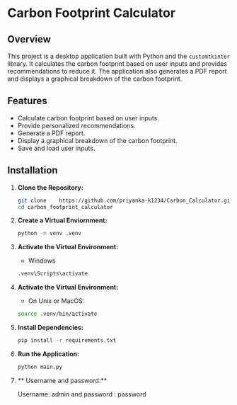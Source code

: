 # Carbon Footprint Calculator

## Overview

This project is a desktop application built with Python and the `customtkinter` library. It calculates the carbon footprint based on user inputs and provides recommendations to reduce it. The application also generates a PDF report and displays a graphical breakdown of the carbon footprint.

## Features

- Calculate carbon footprint based on user inputs.
- Provide personalized recommendations.
- Generate a PDF report.
- Display a graphical breakdown of the carbon footprint.
- Save and load user inputs.

## Installation

1. **Clone the Repository:**
   ```sh
   git clone    https://github.com/priyanka-k1234/Carbon_Calculator.git
   cd carbon_footprint_calculator
   
2. **Create a Virtual Enviornment:**
   ```sh
   python -m venv .venv

3. **Activate the Virtual Environment:**
   * Windows 
   ```sh
   .venv\Scripts\activate

4. **Activate the Virtual Environment:**
   * On Unix or MacOS:
   ```sh
   source .venv/bin/activate

5. **Install Dependencies:**
   ```sh
   pip install -r requirements.txt

6. **Run the Application:**
   ```sh
   python main.py

 7. ** Username and password:**

     Username: admin and password : password
